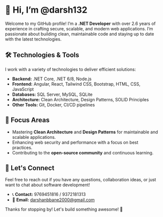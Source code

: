 # 👋 Hi, I’m @darsh132  

Welcome to my GitHub profile! I’m a **.NET Developer** with over 2.6 years of experience in crafting secure, scalable, and modern web applications. I’m passionate about building clean, maintainable code and staying up to date with the latest technologies.

## 🛠️ Technologies & Tools  
I work with a variety of technologies to deliver efficient solutions:  
- **Backend:** .NET Core, .NET 6/8, Node.js  
- **Frontend:** Angular, React, Tailwind CSS, Bootstrap, HTML, CSS, JavaScript  
- **Databases:** SQL Server, MySQL, SQLite  
- **Architecture:** Clean Architecture, Design Patterns, SOLID Principles  
- **Other Tools:** Git, Docker, CI/CD pipelines  

## 🚀 Focus Areas  
- Mastering **Clean Architecture** and **Design Patterns** for maintainable and scalable applications.  
- Enhancing web security and performance with a focus on best practices.  
- Contributing to the **open-source community** and continuous learning.  

## 💬 Let's Connect  
Feel free to reach out if you have any questions, collaboration ideas, or just want to chat about software development!  
- 📞 **Contact:** 9769451816 / 9372181313  
- 📧 **Email:** darshanbbane2000@gmail.com  

Thanks for stopping by! Let's build something awesome! 🚀

<!---
darsh132/darsh132 is a ✨ special ✨ repository because its `README.md` (this file) appears on your GitHub profile.
You can click the Preview link to take a look at your changes.
--->
